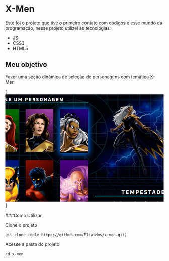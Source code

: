 # X-Men 

Este foi o projeto que tive o primeiro contato com códigos e esse mundo da programação, nesse projeto utilizei as tecnologias:

- JS
- CSS3
- HTML5

## Meu objetivo 
Fazer uma seção dinâmica de seleção de personagens com temática X-Men

[ <img src="xmenfihgh.gif" alt="xmen">
]

###Como Utilizar

Clone o projeto 
```
git clone (cole https://github.com/EliasMos/x-men.git) 
```  

Acesse a pasta do projeto 

``` 
cd x-men 
```